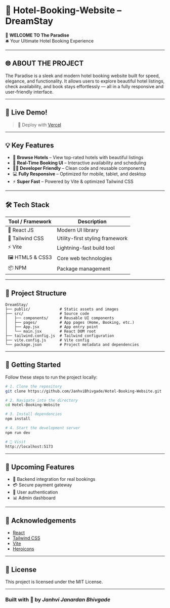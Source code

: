 # 🌴 Hotel-Booking-Website – DreamStay

🎉 **WELCOME TO The Paradise**  
🛎️ Your Ultimate Hotel Booking Experience

---

## 🌐 ABOUT THE PROJECT

The Paradise is a sleek and modern hotel booking website built for speed, elegance, and functionality. It allows users to explore beautiful hotel listings, check availability, and book stays effortlessly — all in a fully responsive and user-friendly interface.

---

## 🏁 Live Demo!

> 🚀
> Deploy with [Vercel]((https://hotel-booking-website-silk.vercel.app/)) 

---

## 💡 Key Features

- 🏨 **Browse Hotels** – View top-rated hotels with beautiful listings  
- 📅 **Real-Time Booking UI** – Interactive availability and scheduling  
- 🧑‍💻 **Developer Friendly** – Clean code and reusable components  
- 💻 **Fully Responsive** – Optimized for mobile, tablet, and desktop  
- ⚡ **Super Fast** – Powered by Vite & optimized Tailwind CSS  

---

## 🛠️ Tech Stack

| Tool / Framework | Description                     |
|------------------|---------------------------------|
| 🧠 React JS       | Modern UI library               |
| 🎨 Tailwind CSS   | Utility-first styling framework |
| ⚡ Vite           | Lightning-fast build tool       |
| 🖼️ HTML5 & CSS3   | Core web technologies           |
| 📦 NPM            | Package management              |

---

## 🧱 Project Structure

```
DreamStay/
├── public/             # Static assets and images
├── src/                # Source code
│   ├── components/     # Reusable UI components
│   ├── pages/          # App pages (Home, Booking, etc.)
│   ├── App.jsx         # App entry point
│   └── main.jsx        # React DOM root
├── tailwind.config.js  # Tailwind configuration
├── vite.config.js      # Vite config
└── package.json        # Project metadata and dependencies
```

---

## 🚀 Getting Started

Follow these steps to run the project locally:

```bash
# 1. Clone the repository
git clone https://github.com/JanhviBhivgade/Hotel-Booking-Website.git

# 2. Navigate into the directory
cd Hotel-Booking-Website

# 3. Install dependencies
npm install

# 4. Start the development server
npm run dev

# 🔗 Visit
http://localhost:5173
```

---

## 🔮 Upcoming Features

- 🧾 Backend integration for real bookings  
- 💳 Secure payment gateway  
- 👥 User authentication  
- 📊 Admin dashboard  

---

## 🙏 Acknowledgements

- [React](https://reactjs.org/)  
- [Tailwind CSS](https://tailwindcss.com/)  
- [Vite](https://vitejs.dev/)  
- [Heroicons](https://heroicons.com/)  

---

## 📄 License

This project is licensed under the MIT License.

---

### Built with 💙 by *Janhvi Janardan Bhivgade*
